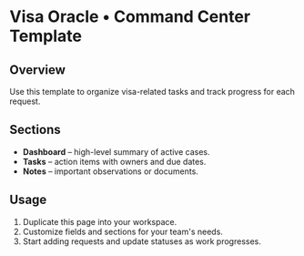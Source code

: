# Visa Oracle • Command Center Template

## Overview
Use this template to organize visa-related tasks and track progress for each request.

## Sections
- **Dashboard** – high-level summary of active cases.
- **Tasks** – action items with owners and due dates.
- **Notes** – important observations or documents.

## Usage
1. Duplicate this page into your workspace.
2. Customize fields and sections for your team's needs.
3. Start adding requests and update statuses as work progresses.
